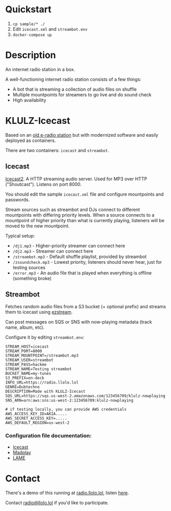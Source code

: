 # Quickstart
1. `cp sample/* ./`
2. Edit `icecast.xml` and `streambot.env`
3. `docker-compose up`

# Description
An internet radio station in a box.

A well-functioning internet radio station consists of a few things:
* A bot that is streaming a collection of audio files on shuffle
* Multiple mountpoints for streamers to go live and do sound check
* High availability

# KLULZ-Icecast
Based on an [old e-radio station](https://www.reddit.com/r/internetcollection/comments/60do6w/klulz_troll_radio/) but with modernized software and easily deployed as containers.

There are two containers: `icecast` and `streambot`.


## Icecast
[Icecast2](https://icecast.org/). A HTTP streaming audio server. Used for MP3 over HTTP ("Shoutcast"). Listens on port 8000.

You should edit the sample `icecast.xml` file and configure mountpoints and passwords.

Stream sources such as streambot and DJs connect to different mountpoints with differing priority levels. When a source connects to a mountpoint of higher priority than what is currently playing, listeners will be moved to the new mountpoint.

Typical setup:
* `/dj1.mp3` - Higher-priority streamer can connect here
* `/dj2.mp3` - Streamer can connect here
* `/streambot.mp3` - Default shuffle playlist, provided by streambot
* `/zsoundcheck.mp3` - Lowest priority, listeners should never hear, just for testing sources
* `/error.mp3` - An audio file that is played when everything is offline (something broke)


## Streambot
Fetches random audio files from a S3 bucket (+ optional prefix) and streams them to icecast using [ezstream](https://github.com/xiph/ezstream).

Can post messages on SQS or SNS with now-playing metadata (track name, album, etc).

Configure it by editing `streambot.env`:
```
STREAM_HOST=icecast
STREAM_PORT=8000
STREAM_MOUNTPOINT=/streambot.mp3
STREAM_USER=streambot
STREAM_PASS=hackme
STREAM_NAME=Testing streambot
BUCKET_NAME=my-tunes
S3_PREFIX=on-deck
INFO_URL=https://radio.llolo.lol
GENRE=Dubtechno
DESCRIPTION=Made with KLULZ-Icecast
SQS_URL=https://sqs.us-west-2.amazonaws.com/123456709/klulz-nowplaying
SNS_ARN=arn:aws:sns:us-west-2:123456709:klulz-nowplaying

# if testing locally, you can provide AWS credentials
AWS_ACCESS_KEY_ID=AKIA.....
AWS_SECRET_ACCESS_KEY=.....
AWS_DEFAULT_REGION=us-west-2
```


### Configuration file documentation:
* [Icecast](http://owl.homeip.net/manuals/services/icecast/icecast2_config_file.html)
* [Madplay](https://www.systutorials.com/docs/linux/man/1-madplay/)
* [LAME](https://svn.code.sf.net/p/lame/svn/trunk/lame/USAGE)

# Contact
There's a demo of this running at [radio.llolo.lol](https://radio.llolo.lol), listen [here](https://radio.llolo.lol/listen.mp3.m3u).

Contact radio@llolo.lol if you'd like to participate.
